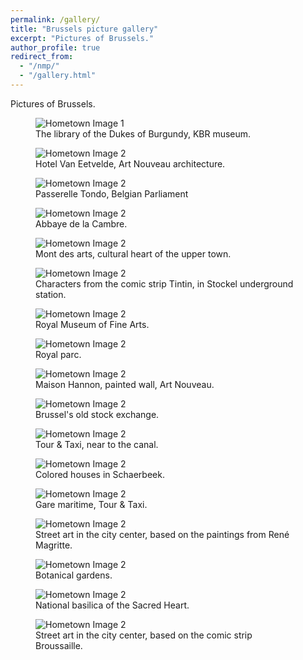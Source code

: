 ```yaml
---
permalink: /gallery/
title: "Brussels picture gallery"
excerpt: "Pictures of Brussels."
author_profile: true
redirect_from: 
  - "/nmp/"
  - "/gallery.html"
---
```


Pictures of Brussels.

<div class="gallery">
  <figure>
    <img src="/images/brussels/bourgogne.jpg" alt="Hometown Image 1">
    <figcaption>The library of the Dukes of Burgundy, KBR museum.</figcaption>
  </figure>

  <figure>
    <img src="/images/brussels/hotel_van_eetvelde.jpg" alt="Hometown Image 2">
    <figcaption>Hotel Van Eetvelde, Art Nouveau architecture.</figcaption>
  </figure>

   <figure>
    <img src="/images/brussels/anneau.jpg" alt="Hometown Image 2">
    <figcaption>Passerelle Tondo, Belgian Parliament</figcaption>
  </figure>

  <figure>
    <img src="/images/brussels/abbaye_cambre.jpg" alt="Hometown Image 2">
    <figcaption>Abbaye de la Cambre.</figcaption>
  </figure>
  
  <figure>
    <img src="/images/brussels/mont_art.jpg" alt="Hometown Image 2">
    <figcaption>Mont des arts, cultural heart of the upper town.</figcaption>
  </figure>
  
  <figure>
    <img src="/images/brussels/tintin.jpg" alt="Hometown Image 2">
    <figcaption>Characters from the comic strip Tintin, in Stockel underground station.</figcaption>
  </figure>

  <figure>
    <img src="/images/brussels/fine_arts.jpg" alt="Hometown Image 2">
    <figcaption>Royal Museum of Fine Arts.</figcaption>
  </figure>

  <figure>
    <img src="/images/brussels/parc.jpg" alt="Hometown Image 2">
    <figcaption>Royal parc.</figcaption>
  </figure>

  <figure>
    <img src="/images/brussels/art_nouv.jpg" alt="Hometown Image 2">
    <figcaption>Maison Hannon, painted wall, Art Nouveau.</figcaption>
  </figure>

  <figure>
    <img src="/images/brussels/bourse.jpg" alt="Hometown Image 2">
    <figcaption>Brussel's old stock exchange.</figcaption>
  </figure>

  <figure>
    <img src="/images/brussels/canal.jpg" alt="Hometown Image 2">
    <figcaption>Tour & Taxi, near to the canal.</figcaption>
  </figure>

  <figure>
    <img src="/images/brussels/schaerbeek.jpg" alt="Hometown Image 2">
    <figcaption>Colored houses in Schaerbeek.</figcaption>
  </figure>

  <figure>
    <img src="/images/brussels/tour_taxi.jpg" alt="Hometown Image 2">
    <figcaption>Gare maritime, Tour & Taxi.</figcaption>
  </figure>

  <figure>
    <img src="/images/brussels/magritte.jpg" alt="Hometown Image 2">
    <figcaption>Street art in the city center, based on the paintings from René Magritte.</figcaption>
  </figure>

  <figure>
    <img src="/images/brussels/botanique.jpg" alt="Hometown Image 2">
    <figcaption>Botanical gardens.</figcaption>
  </figure>

  <figure>
    <img src="/images/brussels/koekelberg.jpg" alt="Hometown Image 2">
    <figcaption>National basilica of the Sacred Heart.</figcaption>
  </figure>
  
  <figure>
    <img src="/images/brussels/broussaille.jpg" alt="Hometown Image 2">
    <figcaption>Street art in the city center, based on the comic strip Broussaille.</figcaption>
  </figure>


  <!-- Add more images and captions as needed -->
</div>
